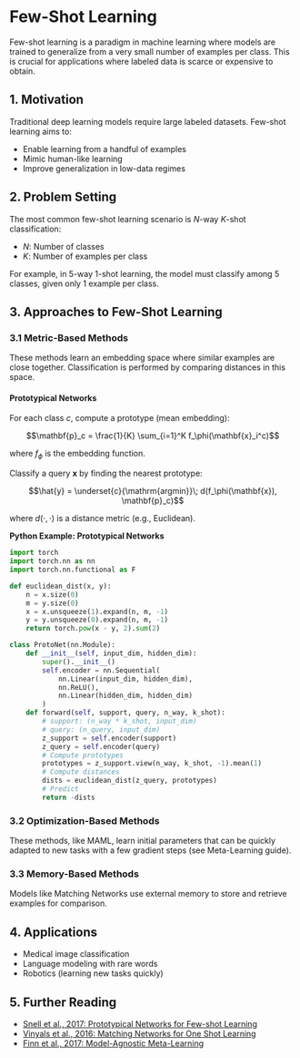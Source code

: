 # Few-Shot Learning

Few-shot learning is a paradigm in machine learning where models are trained to generalize from a very small number of examples per class. This is crucial for applications where labeled data is scarce or expensive to obtain.

## 1. Motivation

Traditional deep learning models require large labeled datasets. Few-shot learning aims to:
- Enable learning from a handful of examples
- Mimic human-like learning
- Improve generalization in low-data regimes

## 2. Problem Setting

The most common few-shot learning scenario is $`N`$-way $`K`$-shot classification:
- $`N`$: Number of classes
- $`K`$: Number of examples per class

For example, in 5-way 1-shot learning, the model must classify among 5 classes, given only 1 example per class.

## 3. Approaches to Few-Shot Learning

### 3.1 Metric-Based Methods
These methods learn an embedding space where similar examples are close together. Classification is performed by comparing distances in this space.

#### Prototypical Networks
For each class $`c`$, compute a prototype (mean embedding):
```math
\mathbf{p}_c = \frac{1}{K} \sum_{i=1}^K f_\phi(\mathbf{x}_i^c)
```
where $`f_\phi`$ is the embedding function.

Classify a query $`\mathbf{x}`$ by finding the nearest prototype:
```math
\hat{y} = \underset{c}{\mathrm{argmin}}\; d(f_\phi(\mathbf{x}), \mathbf{p}_c)
```
where $`d(\cdot, \cdot)`$ is a distance metric (e.g., Euclidean).

**Python Example: Prototypical Networks**
```python
import torch
import torch.nn as nn
import torch.nn.functional as F

def euclidean_dist(x, y):
    n = x.size(0)
    m = y.size(0)
    x = x.unsqueeze(1).expand(n, m, -1)
    y = y.unsqueeze(0).expand(n, m, -1)
    return torch.pow(x - y, 2).sum(2)

class ProtoNet(nn.Module):
    def __init__(self, input_dim, hidden_dim):
        super().__init__()
        self.encoder = nn.Sequential(
            nn.Linear(input_dim, hidden_dim),
            nn.ReLU(),
            nn.Linear(hidden_dim, hidden_dim)
        )
    def forward(self, support, query, n_way, k_shot):
        # support: (n_way * k_shot, input_dim)
        # query: (n_query, input_dim)
        z_support = self.encoder(support)
        z_query = self.encoder(query)
        # Compute prototypes
        prototypes = z_support.view(n_way, k_shot, -1).mean(1)
        # Compute distances
        dists = euclidean_dist(z_query, prototypes)
        # Predict
        return -dists
```

### 3.2 Optimization-Based Methods
These methods, like MAML, learn initial parameters that can be quickly adapted to new tasks with a few gradient steps (see Meta-Learning guide).

### 3.3 Memory-Based Methods
Models like Matching Networks use external memory to store and retrieve examples for comparison.

## 4. Applications
- Medical image classification
- Language modeling with rare words
- Robotics (learning new tasks quickly)

## 5. Further Reading
- [Snell et al., 2017: Prototypical Networks for Few-shot Learning](https://arxiv.org/abs/1703.05175)
- [Vinyals et al., 2016: Matching Networks for One Shot Learning](https://arxiv.org/abs/1606.04080)
- [Finn et al., 2017: Model-Agnostic Meta-Learning](https://arxiv.org/abs/1703.03400) 
